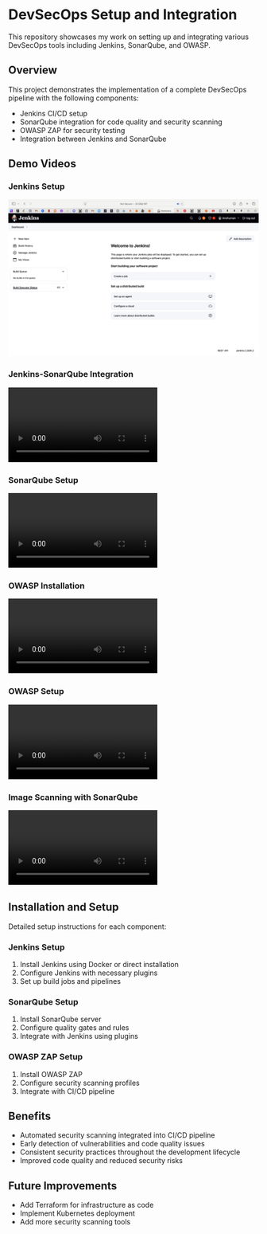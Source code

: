 # DevSecOps Setup and Integration

This repository showcases my work on setting up and integrating various DevSecOps tools including Jenkins, SonarQube, and OWASP.

## Overview

This project demonstrates the implementation of a complete DevSecOps pipeline with the following components:

- Jenkins CI/CD setup
- SonarQube integration for code quality and security scanning
- OWASP ZAP for security testing
- Integration between Jenkins and SonarQube

## Demo Videos

### Jenkins Setup
![Jenkins Setup](./images/JenkinSetup.png)

### Jenkins-SonarQube Integration
<video src="https://github.com/Anshuman-git-code/DevSecOps-Setup-Integretion/raw/main/videos/Integreting-jenkin-sonarQube-compressed.mov" controls="controls" style="max-width: 730px;">
</video>

### SonarQube Setup
<video src="https://github.com/Anshuman-git-code/DevSecOps-Setup-Integretion/raw/main/videos/settingUp-sonarQube.mov" controls="controls" style="max-width: 730px;">
</video>

### OWASP Installation
<video src="https://github.com/Anshuman-git-code/DevSecOps-Setup-Integretion/raw/main/videos/OWASP_Installation.mov" controls="controls" style="max-width: 730px;">
</video>

### OWASP Setup
<video src="https://github.com/Anshuman-git-code/DevSecOps-Setup-Integretion/raw/main/videos/OWASP-SetUp.mov" controls="controls" style="max-width: 730px;">
</video>

### Image Scanning with SonarQube
<video src="https://github.com/Anshuman-git-code/DevSecOps-Setup-Integretion/raw/main/videos/Scanning_Image_SonaeQube.mov" controls="controls" style="max-width: 730px;">
</video>

## Installation and Setup

Detailed setup instructions for each component:

### Jenkins Setup
1. Install Jenkins using Docker or direct installation
2. Configure Jenkins with necessary plugins
3. Set up build jobs and pipelines

### SonarQube Setup
1. Install SonarQube server
2. Configure quality gates and rules
3. Integrate with Jenkins using plugins

### OWASP ZAP Setup
1. Install OWASP ZAP
2. Configure security scanning profiles
3. Integrate with CI/CD pipeline

## Benefits

- Automated security scanning integrated into CI/CD pipeline
- Early detection of vulnerabilities and code quality issues
- Consistent security practices throughout the development lifecycle
- Improved code quality and reduced security risks

## Future Improvements

- Add Terraform for infrastructure as code
- Implement Kubernetes deployment
- Add more security scanning tools
